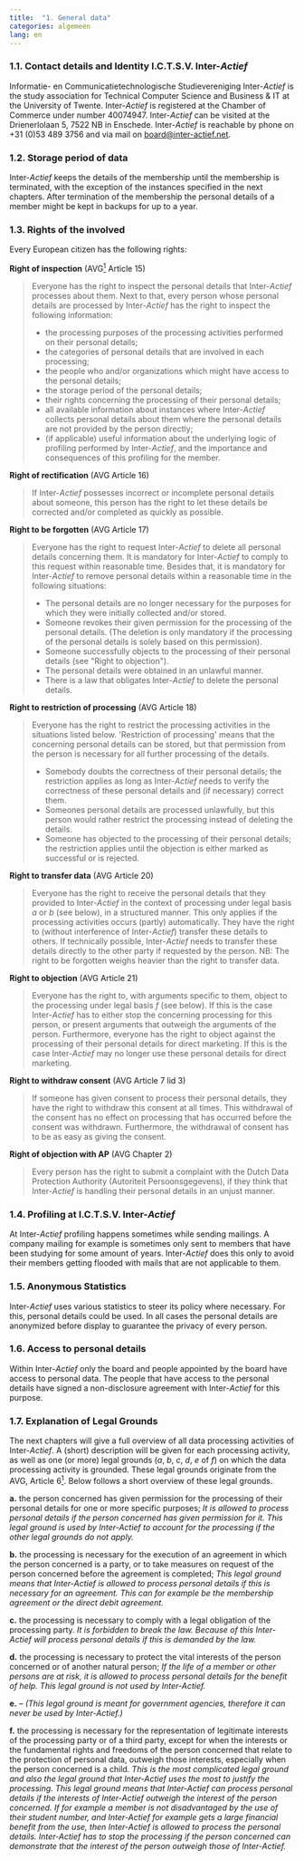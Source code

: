 ```yaml
---
title:  "1. General data"
categories: algemeen
lang: en
---
```

### 1.1. Contact details and Identity I.C.T.S.V. Inter-*Actief*
Informatie- en Communicatietechnologische Studievereniging Inter-*Actief* is the study association for Technical Computer Science and Business & IT at the University of Twente. Inter-*Actief* is registered at the Chamber of Commerce under number 40074947. Inter-*Actief* can be visited at the Drienerlolaan 5, 7522 NB in Enschede. Inter-*Actief* is reachable by phone on +31 (0)53 489 3756 and via mail on board@inter-actief.net.

### 1.2. Storage period of data
Inter-*Actief* keeps the details of the membership until the membership is terminated, with the exception of the instances specified in the next chapters. After termination of the membership the personal details of a member might be kept in backups for up to a year.

### 1.3. Rights of the involved
Every European citizen has the following rights:

**Right of inspection** (AVG[<sup>1</sup>](#references) Article 15)
> Everyone has the right to inspect the personal details that Inter-*Actief* processes about them. Next to that, every person whose personal details are processed by Inter-*Actief* has the right to inspect the following information:
> - the processing purposes of the processing activities performed on their personal details;
> - the categories of personal details that are involved in each processing;
> - the people who and/or organizations which might have access to the personal details;
> - the storage period of the personal details;
> - their rights concerning the processing of their personal details;
> - all available information about instances where Inter-*Actief* collects personal details about them where the personal details are not provided by the person directly;
> - (if applicable) useful information about the underlying logic of profiling performed by Inter-*Actief*, and the importance and consequences of this profiling for the member.

**Right of rectification** (AVG Article 16)
> If Inter-*Actief* possesses incorrect or incomplete personal details about someone, this person has the right to let these details be corrected and/or completed as quickly as possible.

**Right to be forgotten** (AVG Article 17)
> Everyone has the right to request Inter-*Actief* to delete all personal details concerning them. It is mandatory for Inter-*Actief* to comply to this request within reasonable time. Besides that, it is mandatory for Inter-*Actief* to remove personal details within a reasonable time in the following situations:
> - The personal details are no longer necessary for the purposes for which they were initially collected and/or stored.
> - Someone revokes their given permission for the processing of the personal details. (The deletion is only mandatory if the processing of the personal details is solely based on this permission).
> - Someone successfully objects to the processing of their personal details (see "Right to objection").
> - The personal details were obtained in an unlawful manner.
> - There is a law that obligates Inter-*Actief* to delete the personal details.

**Right to restriction of processing** (AVG Article 18)
> Everyone has the right to restrict the processing activities in the situations listed below. 'Restriction of processing' means that the concerning personal details can be stored, but that permission from the person is necessary for all further processing of the details.
> - Somebody doubts the correctness of their personal details; the restriction applies as long as Inter-*Actief* needs to verify the correctness of these personal details and (if necessary) correct them.
> - Someones personal details are processed unlawfully, but this person would rather restrict the processing instead of deleting the details.
> - Someone has objected to the processing of their personal details; the restriction applies until the objection is either marked as successful or is rejected.

**Right to transfer data** (AVG Article 20)
> Everyone has the right to receive the personal details that they provided to Inter-*Actief* in the context of processing under legal basis *a* or *b* (see below), in a structured manner. This only applies if the processing activities occurs (partly) automatically. They have the right to (without interference of Inter-*Actief*) transfer these details to others. If technically possible, Inter-*Actief* needs to transfer these details directly to the other party if requested by the person.
> NB: The right to be forgotten weighs heavier than the right to transfer data.

**Right to objection** (AVG Article 21)
> Everyone has the right to, with arguments specific to them, object to the processing under legal basis *f* (see below). If this is the case Inter-*Actief* has to either stop the concerning processing for this person, or present arguments that outweigh the arguments of the person.
> Furthermore, everyone has the right to object against the processing of their personal details for direct marketing. If this is the case Inter-*Actief* may no longer use these personal details for direct marketing.

**Right to withdraw consent** (AVG Article 7 lid 3)
> If someone has given consent to process their personal details, they have the right to withdraw this consent at all times. This withdrawal of the consent has no effect on processing that has occurred before the consent was withdrawn. Furthermore, the withdrawal of consent has to be as easy as giving the consent.

**Right of objection with AP** (AVG Chapter 2)
> Every person has the right to submit a complaint with the Dutch Data Protection Authority (Autoriteit Persoonsgegevens), if they think that Inter-*Actief* is handling their personal details in an unjust manner.

### 1.4. Profiling at I.C.T.S.V. Inter-*Actief*
At Inter-*Actief* profiling happens sometimes while sending mailings. A company mailing for example is sometimes only sent to members that have been studying for some amount of years. Inter-*Actief* does this only to avoid their members getting flooded with mails that are not applicable to them.

### 1.5. Anonymous Statistics
Inter-*Actief* uses various statistics to steer its policy where necessary. For this, personal details could be used. In all cases the personal details are anonymized before display to guarantee the privacy of every person.

### 1.6. Access to personal details
Within Inter-*Actief* only the board and people appointed by the board have access to personal data. The people that have access to the personal details have signed a non-disclosure agreement with Inter-*Actief* for this purpose.

### 1.7. Explanation of Legal Grounds
The next chapters will give a full overview of all data processing activities of Inter-*Actief*. A (short) description will be given for each processing activity, as well as one (or more) legal grounds (*a*, *b*, *c*, *d*, *e* of *f*) on which the data processing activity is grounded. These legal grounds originate from the AVG, Article 6[<sup>1</sup>](#references). Below follows a short overview of these legal grounds.

**a.** the person concerned has given permission for the processing of their personal details for one or more specific purposes;
*It is allowed to process personal details if the person concerned has given permission for it. This legal ground is used by Inter-Actief to account for the processing if the other legal grounds do not apply.*

**b.** the processing is necessary for the execution of an agreement in which the person concerned is a party, or to take measures on request of the person concerned before the agreement is completed;
*This legal ground means that Inter-Actief is allowed to process personal details if this is necessary for an agreement. This can for example be the membership agreement or the direct debit agreement.*

**c.** the processing is necessary to comply with a legal obligation of the processing party.
*It is forbidden to break the law. Because of this Inter-Actief will process personal details if this is demanded by the law.*

**d.** the processing is necessary to protect the vital interests of the person concerned or of another natural person;
*If the life of a member or other persons are at risk, it is allowed to process personal details for the benefit of help. This legal ground is not used by Inter-Actief.*

**e.** –
*(This legal ground is meant for government agencies, therefore it can never be used by Inter-Actief.)*

**f.** the processing is necessary for the representation of legitimate interests of the processing party or of a third party, except for when the interests or the fundamental rights and freedoms of the person concerned that relate to the protection of personal data, outweigh those interests, especially when the person concerned is a child.
*This is the most complicated legal ground and also the legal ground that Inter-Actief uses the most to justify the processing. This legal ground means that Inter-Actief can process personal details if the interests of Inter-Actief outweigh the interest of the person concerned. If for example a member is not disadvantaged by the use of their student number, and Inter-Actief for example gets a large financial benefit from the use, then Inter-Actief is allowed to process the personal details. Inter-Actief has to stop the processing if the person concerned can demonstrate that the interest of the person outweigh those of Inter-Actief.*
